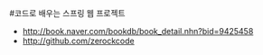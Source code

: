 #코드로 배우는 스프링 웹 프로젝트

- http://book.naver.com/bookdb/book_detail.nhn?bid=9425458
- http://github.com/zerockcode
